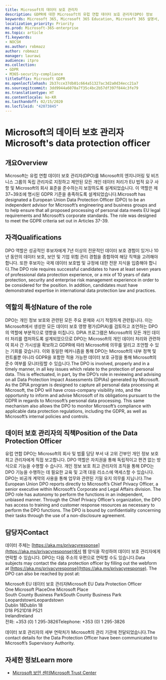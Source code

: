 ```yaml
---
title: Microsoft의 데이터 보호 관리자
description: GDPR에 대한 Microsoft의 유럽 연합 데이터 보호 관리자(DPO) 정보
keywords: Microsoft 365, Microsoft 365 Education, Microsoft 365 설명서, GDPR
localization_priority: Priority
ms.prod: Microsoft-365-enterprise
ms.topic: article
f1.keywords:
- NOCSH
ms.author: robmazz
author: robmazz
manager: laurawi
audience: itpro
ms.collection:
- GDPR
- M365-security-compliance
titleSuffix: Microsoft GDPR
ms.openlocfilehash: 2b37cce37db01c664a51327ac3d2a0d34ecc21a7
ms.sourcegitcommit: 3dd9944a6070a7f35c4bc2b57df397f844c3fe79
ms.translationtype: HT
ms.contentlocale: ko-KR
ms.lasthandoff: 02/15/2020
ms.locfileid: "42073845"
---
```

# <a name="microsofts-data-protection-officer"></a><span data-ttu-id="a4e2d-104">Microsoft의 데이터 보호 관리자</span><span class="sxs-lookup"><span data-stu-id="a4e2d-104">Microsoft's data protection officer</span></span>

## <a name="overview"></a><span data-ttu-id="a4e2d-105">개요</span><span class="sxs-lookup"><span data-stu-id="a4e2d-105">Overview</span></span>

<span data-ttu-id="a4e2d-p101">Microsoft는 유럽 연합 데이터 보호 관리자(DPO)를 Microsoft의 엔지니어링 및 비즈니스 그룹의 독립 관리자로 지정하고 제안된 모든 개인 데이터 처리가 EU 법적 요구 사항 및 Microsoft의 회사 표준을 준수하는지 보장하도록 설계되었습니다. 이 역할은 제 37~39조에 명시된 GDPR 기준을 충족하도록 설계되었습니다.</span><span class="sxs-lookup"><span data-stu-id="a4e2d-p101">Microsoft has designated a European Union Data Protection Officer (DPO) to be an independent advisor for Microsoft’s engineering and business groups and to help ensure that all proposed processing of personal data meets EU legal requirements and Microsoft’s corporate standards. The role was designed to meet the GDPR criteria set out in Articles 37-39.</span></span>

## <a name="qualifications"></a><span data-ttu-id="a4e2d-108">자격</span><span class="sxs-lookup"><span data-stu-id="a4e2d-108">Qualifications</span></span>

<span data-ttu-id="a4e2d-p102">DPO 역할은 성공적인 후보자에게 7년 이상의 전문적인 데이터 보호 경험이 있거나 10년 동안의 데이터 보호, 보안 및 기업 위험 관리 경험을 종합하여 해당 직책을 고려해야 합니다. 또한 후보자는 국제 데이터 보호법 및 규정에 대한 전문 지식을 입증해야 합니다.</span><span class="sxs-lookup"><span data-stu-id="a4e2d-p102">The DPO role requires successful candidates to have at least seven years of professional data protection experience, or a mix of 10 years of data protection, security and enterprise risk management experience in order to be considered for the position. In addition, candidates must have demonstrated expertise in international data protection law and practices.</span></span> 

## <a name="nature-of-the-role"></a><span data-ttu-id="a4e2d-111">역할의 특성</span><span class="sxs-lookup"><span data-stu-id="a4e2d-111">Nature of the role</span></span>

<span data-ttu-id="a4e2d-p103">DPO는 개인 정보 보호와 관련된 모든 주요 문제와 시기 적절하게 관련됩니다. 이는 Microsoft에서 생성한 모든 데이터 보호 영향 평가(DPIA)를 검토하고 조언하는 DPO의 역할에 부분적으로 영향을 미칩니다. DPIA 프로그램은 Microsoft의 모든 개인 데이터 처리를 캡처하도록 설계되었으므로 DPO는 Microsoft의 개인 데이터 처리와 관련하여 회사 간 가시성을 확보하고 GDPR에 따라 Microsoft에 의무를 알리고 조언할 수 있는 기회를 갖습니다. 이와 동일한 메커니즘을 통해 DPO는 Microsoft의 내부 정책 및 컨트롤뿐 아니라 GDPR을 포함한 적용 가능한 데이터 보호 규정을 통해 Microsoft의 준수 여부를 모니터링할 수 있습니다.</span><span class="sxs-lookup"><span data-stu-id="a4e2d-p103">The DPO is involved, properly and in a timely manner, in all key issues which relate to the protection of personal data. This is effectuated, in part, by the DPO’s role in reviewing and advising on all Data Protection Impact Assessments (DPIAs) generated by Microsoft. As the DPIA program is designed to capture all personal data processing at Microsoft, the DPO will have cross-company visibility into, and the opportunity to inform and advise Microsoft of its obligations pursuant to the GDPR in regards to Microsoft’s personal data processing. This same mechanism also allows the DPO to monitor Microsoft’s compliance with applicable data protection regulations, including the GDPR, as well as Microsoft’s internal policies and controls.</span></span> 

## <a name="position-of-the-data-protection-officer"></a><span data-ttu-id="a4e2d-116">데이터 보호 관리자의 직책</span><span class="sxs-lookup"><span data-stu-id="a4e2d-116">Position of the Data Protection Officer</span></span>

<span data-ttu-id="a4e2d-p104">유럽 연합 DPO는 Microsoft의 회사 및 법률 담당 부서 내 고위 간부인 개인 정보 보호 최고 관리자에게 직접 보고합니다. DPO 역할은 자치권을 통해 독립적이고 편견 없는 방식으로 기능을 수행할 수 습니다. 개인 정보 보호 최고 관리자의 조직을 통해 DPO는 DPO 기능을 수행하는 데 필요한 교육 및 고객 대응 리소스에 액세스할 수 있습니다. DPO는 비공개 계약의 사용을 통해 업무와 관련된 기밀 유지 의무를 지닙니다.</span><span class="sxs-lookup"><span data-stu-id="a4e2d-p104">The European Union DPO reports directly to Microsoft’s Chief Privacy Officer, a senior executive within Microsoft’s Corporate and Legal Affairs division.  The DPO role has autonomy to perform the functions in an independent, unbiased manner. Through the Chief Privacy Officer’s organization, the DPO has access to training and customer response resources as necessary to perform the DPO functions. The DPO is bound by confidentiality concerning their tasks through the use of a non-disclosure agreement.</span></span>  

## <a name="contact"></a><span data-ttu-id="a4e2d-121">담당자</span><span class="sxs-lookup"><span data-stu-id="a4e2d-121">Contact</span></span>

<span data-ttu-id="a4e2d-p105">데이터 주체는 [https://aka.ms/privacyresponse](https://aka.ms/privacyresponse)에서 웹 양식을 작성하여 데이터 보호 관리자에게 연락할 수 있습니다. DPO는 다음 주소의 우편으로 연락할 수도 있습니다.</span><span class="sxs-lookup"><span data-stu-id="a4e2d-p105">Data subjects may contact the data protection officer by filling out the webform at [https://aka.ms/privacyresponse](https://aka.ms/privacyresponse). The DPO can also be reached by post at:</span></span>

<span data-ttu-id="a4e2d-124">Microsoft EU 데이터 보호 관리자</span><span class="sxs-lookup"><span data-stu-id="a4e2d-124">Microsoft EU Data Protection Officer</span></span><br>
<span data-ttu-id="a4e2d-125">One Microsoft Place</span><span class="sxs-lookup"><span data-stu-id="a4e2d-125">One Microsoft Place</span></span><br>
<span data-ttu-id="a4e2d-126">South County Business Park</span><span class="sxs-lookup"><span data-stu-id="a4e2d-126">South County Business Park</span></span><br>
<span data-ttu-id="a4e2d-127">Leopardstown</span><span class="sxs-lookup"><span data-stu-id="a4e2d-127">Leopardstown</span></span><br>
<span data-ttu-id="a4e2d-128">Dublin 18</span><span class="sxs-lookup"><span data-stu-id="a4e2d-128">Dublin 18</span></span><br>
<span data-ttu-id="a4e2d-129">D18 P521</span><span class="sxs-lookup"><span data-stu-id="a4e2d-129">D18 P521</span></span><br>
<span data-ttu-id="a4e2d-130">Ireland</span><span class="sxs-lookup"><span data-stu-id="a4e2d-130">Ireland</span></span><br>
<span data-ttu-id="a4e2d-131">전화: +353 (0) 1 295-3826</span><span class="sxs-lookup"><span data-stu-id="a4e2d-131">Telephone: +353 (0) 1 295-3826</span></span><br>

<span data-ttu-id="a4e2d-132">데이터 보호 관리자의 세부 연락처가 Microsoft의 관리 기관에 전달되었습니다.</span><span class="sxs-lookup"><span data-stu-id="a4e2d-132">The contact details for the Data Protection Officer have been communicated to Microsoft’s Supervisory Authority.</span></span>

## <a name="learn-more"></a><span data-ttu-id="a4e2d-133">자세한 정보</span><span class="sxs-lookup"><span data-stu-id="a4e2d-133">Learn more</span></span>

- [<span data-ttu-id="a4e2d-134">Microsoft 보안 센터</span><span class="sxs-lookup"><span data-stu-id="a4e2d-134">Microsoft Trust Center</span></span>](https://www.microsoft.com/TrustCenter/Privacy/gdpr/default.aspx)
